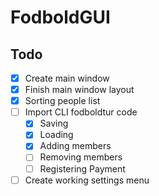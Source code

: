 # FodboldGUI

## Todo
- [x] Create main window
- [x] Finish main window layout
- [x] Sorting people list
- [ ] Import CLI fodboldtur code
  - [x] Saving
  - [x] Loading
  - [x] Adding members
  - [ ] Removing members
  - [ ] Registering Payment
- [ ] Create working settings menu
